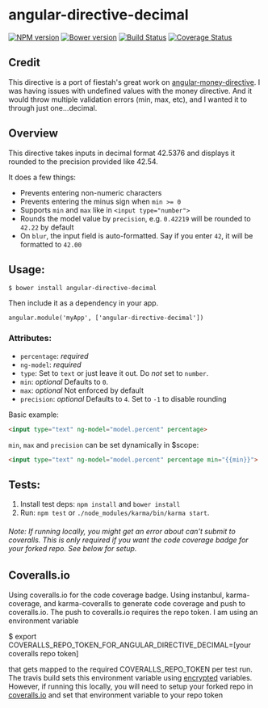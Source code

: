 # angular-directive-decimal

[![NPM version](https://badge.fury.io/js/angular-directive-decimal.png)](http://badge.fury.io/js/angular-directive-decimal)
[![Bower version](https://badge.fury.io/bo/angular-directive-decimal.png)](http://badge.fury.io/bo/angular-directive-decimal)
[![Build Status](https://travis-ci.org/dkhunt27/angular-directive-decimal.svg?branch=master)](https://travis-ci.org/dkhunt27/angular-directive-decimal)
[![Coverage Status](https://coveralls.io/repos/dkhunt27/angular-directive-decimal/badge.svg?branch=master)](https://coveralls.io/r/dkhunt27/angular-directive-decimal?branch=master)

## Credit

This directive is a port of fiestah's great work on [angular-money-directive](https://github.com/fiestah/angular-money-directive).  I was having issues 
with undefined values with the money directive.  And it would throw multiple validation errors (min, max, etc), and I wanted it to through just one...decimal.

## Overview

This directive takes inputs in decimal format 42.5376 and displays it rounded to the precision provided like 42.54.

It does a few things:

- Prevents entering non-numeric characters
- Prevents entering the minus sign when `min >= 0`
- Supports `min` and `max` like in `<input type="number">`
- Rounds the model value by `precision`, e.g. `0.42219` will be rounded to `42.22` by default
- On `blur`, the input field is auto-formatted. Say if you enter `42`, it will be formatted to `42.00`


## Usage:

```
$ bower install angular-directive-decimal
```

Then include it as a dependency in your app.
```
angular.module('myApp', ['angular-directive-decimal'])
```

### Attributes:

- `percentage`: _required_
- `ng-model`: _required_
- `type`: Set to `text` or just leave it out. Do _not_ set to `number`.
- `min`: _optional_ Defaults to `0`.
- `max`: _optional_ Not enforced by default
- `precision`: _optional_ Defaults to `4`. Set to `-1` to disable rounding

Basic example:

``` html
<input type="text" ng-model="model.percent" percentage>
```

`min`, `max` and `precision` can be set dynamically in $scope:

``` html
<input type="text" ng-model="model.percent" percentage min="{{min}}">
```

## Tests:

1. Install test deps: `npm install` and `bower install`
2. Run: `npm test` or `./node_modules/karma/bin/karma start`.  

###### Note: If running locally, you might get an error about can't submit to coveralls.  This is only required if you want the code coverage badge for your forked repo.  See below for setup.

## Coveralls.io

Using coveralls.io for the code coverage badge.  Using instanbul, karma-coverage, and karma-coveralls to generate code coverage and push to coveralls.io.
The push to coveralls.io requires the repo token.  I am using an environment variable 

  $ export COVERALLS_REPO_TOKEN_FOR_ANGULAR_DIRECTIVE_DECIMAL=[your coveralls repo token] 
  
that gets mapped to the required COVERALLS_REPO_TOKEN per test run.  The travis build sets this environment variable using [encrypted](http://docs.travis-ci.com/user/encryption-keys/)
variables.  However, if running this locally, you will need to setup your forked repo in [coveralls.io](https://coveralls.io/) and set that environment 
variable to your repo token
